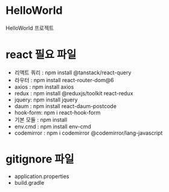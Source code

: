 # HelloWorld
HelloWorld 프로젝트

# react 필요 파일
- 리액트 쿼리 : npm install @tanstack/react-query
- 라우터 : npm install react-router-dom@6
- axios : npm install axios
- redux : npm install @reduxjs/toolkit react-redux
- jquery: npm install jquery
- daum : npm install react-daum-postcode
- hook-form: npm i react-hook-form
- 기본 모듈 : npm install
- env.cmd : npm install env-cmd
- codemirror : npm i codemirror @codemirror/lang-javascript

# gitignore 파일
- application.properties
- build.gradle
